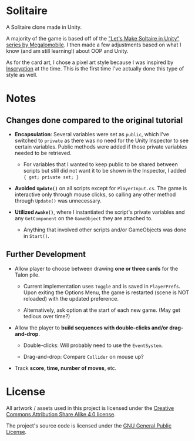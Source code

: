 # Solitaire

A Solitaire clone made in Unity.

A majority of the game is based off of the ["Let's Make Soltaire in Unity" series by Megalomobile](https://www.youtube.com/watch?v=1Cmb181-quI&list=PLuq_iMEtykn8XiZb6453f61U7HC7u8KiC). I then made a few adjustments based on what I know (and am still learning!) about OOP and Unity.

As for the card art, I chose a pixel art style because I was inspired by [Inscryption](https://store.steampowered.com/app/1092790/Inscryption/) at the time. This is the first time I've actually done this type of style as well.

# Notes

## Changes done compared to the original tutorial

- **Encapsulation**: Several variables were set as `public`, which I've switched to `private` as there was no need for the Unity Inspector to see certain variables. Public methods were added if those private variables needed to be retrieved.

    - For variables that I wanted to keep public to be shared between scripts but still did not want it to be shown in the Inspector, I added  
    `{ get; private set; }`

- **Avoided `Update()`** on all scripts except for `PlayerInput.cs`. The game is interactive only through mouse clicks, so calling any other method through `Update()` was unnecessary.

- **Utilized `Awake()`**, where I instantiated the script's private variables and any `GetComponent` on the `GameObject` they are attached to.

    - Anything that involved other scripts and/or GameObjects was done in `Start()`.

## Further Development

- Allow player to choose between drawing **one or three cards** for the Talon pile.

    - Current implementation uses `Toggle` and is saved in `PlayerPrefs`. Upon exiting the Options Menu, the game is restarted (scene is NOT reloaded) with the updated preference.

    - Alternatively, ask option at the start of each new game. (May get tedious over time?)

- Allow the player to **build sequences with double-clicks and/or drag-and-drop**.

    - Double-clicks: Will probably need to use the `EventSystem`.

    - Drag-and-drop: Compare `Collider` on mouse up?

- Track **score, time, number of moves**, etc. 

# License

All artwork / assets used in this project is licensed under the [Creative Commons Attribution Share Alike 4.0 license](https://creativecommons.org/licenses/by-sa/4.0/).

The project's source code is licensed under the [GNU General Public License](https://www.gnu.org/licenses/gpl-3.0.en.html).